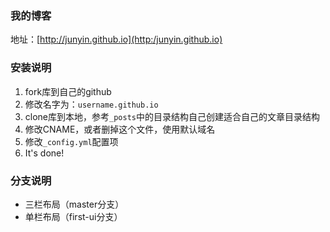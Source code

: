 ### 我的博客

地址：[http://junyin.github.io](http:/junyin.github.io)

### 安装说明

1. fork库到自己的github
2. 修改名字为：`username.github.io`
3. clone库到本地，参考`_posts`中的目录结构自己创建适合自己的文章目录结构
4. 修改CNAME，或者删掉这个文件，使用默认域名
5. 修改`_config.yml`配置项
6. It's done!

### 分支说明

- 三栏布局（master分支）
- 单栏布局（first-ui分支）

